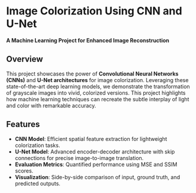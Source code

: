 # Image Colorization Using CNN and U-Net  
**A Machine Learning Project for Enhanced Image Reconstruction**

## Overview  
This project showcases the power of **Convolutional Neural Networks (CNNs)** and **U-Net architectures** for image colorization. Leveraging these state-of-the-art deep learning models, we demonstrate the transformation of grayscale images into vivid, colorized versions. This project highlights how machine learning techniques can recreate the subtle interplay of light and color with remarkable accuracy.

## Features  
- **CNN Model**: Efficient spatial feature extraction for lightweight colorization tasks.  
- **U-Net Model**: Advanced encoder-decoder architecture with skip connections for precise image-to-image translation.  
- **Evaluation Metrics**: Quantified performance using MSE and SSIM scores.  
- **Visualization**: Side-by-side comparison of input, ground truth, and predicted outputs.